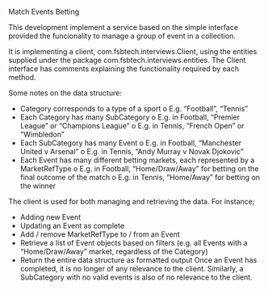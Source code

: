
Match Events Betting

This development  implement a service based on the simple interface provided the funcionality to manage a group of event in a collection.

It is  implementing a client, com.fsbtech.interviews.Client, using the entities supplied under the package com.fsbtech.interviews.entities. The Client interface has comments explaining the functionality required by each method.


Some notes on the data structure:
 + Category corresponds to a type of a sport o E.g. “Football”, “Tennis”
 + Each Category has many SubCategory
o E.g. in Football, “Premier League” or “Champions League” o E.g. in Tennis, “French Open” or “Wimbledon”
 + Each SubCategory has many Event
o E.g. in Football, “Manchester United v Arsenal” o E.g. in Tennis, “Andy Murray v Novak Djokovic”
 + Each Event has many different betting markets, each represented by a MarketRefType
o E.g. in Football, “Home/Draw/Away” for betting on the final outcome of the match o E.g. in Tennis, “Home/Away” for betting on the winner

The client is used for both managing and retrieving the data. For instance;
 +  Adding new Event
 +  Updating an Event as complete
 +  Add / remove MarketRefType to / from an Event
 +  Retrieve a list of Event objects based on filters (e.g. all Events with a “Home/Draw/Away”
market, regardless of the Category)
 +  Return the entire data structure as formatted output
Once an Event has completed, it is no longer of any relevance to the client. Similarly, a SubCategory with no valid events is also of no relevance to the client.
